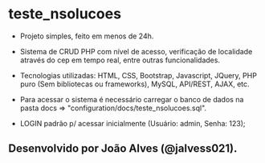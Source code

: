 # teste_nsolucoes

- Projeto simples, feito em menos de 24h.

- Sistema de CRUD PHP com nível de acesso, verificação de localidade através do cep em tempo real, entre outras funcionalidades.

- Tecnologias utilizadas: HTML, CSS, Bootstrap, Javascript, JQuery, PHP puro (Sem bibliotecas ou frameworks), MySQL, API/REST, AJAX, etc.   

- Para acessar o sistema é necessário carregar o banco de dados na pasta docs => "configuration/docs/teste_nsolucoes.sql".

- LOGIN padrão p/ acessar inicialmente (Usuário: admin, Senha: 123);

## Desenvolvido por João Alves (@jalvess021).
 
